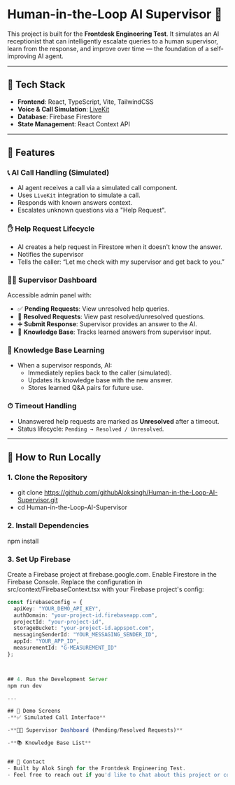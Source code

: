 # Human-in-the-Loop AI Supervisor 🚀

This project is built for the **Frontdesk Engineering Test**. It simulates an AI receptionist that can intelligently escalate queries to a human supervisor, learn from the response, and improve over time — the foundation of a self-improving AI agent.

---

## 🔧 Tech Stack

- **Frontend**: React, TypeScript, Vite, TailwindCSS
- **Voice & Call Simulation**: [LiveKit](https://livekit.io/)
- **Database**: Firebase Firestore
- **State Management**: React Context API

---

## 🧠 Features

### 📞 AI Call Handling (Simulated)

- AI agent receives a call via a simulated call component.
- Uses `LiveKit` integration to simulate a call.
- Responds with known answers context.
- Escalates unknown questions via a "Help Request".

### ✋ Help Request Lifecycle

- AI creates a help request in Firestore when it doesn't know the answer.
- Notifies the supervisor
- Tells the caller: “Let me check with my supervisor and get back to you.”

### 👨‍💻 Supervisor Dashboard

Accessible admin panel with:

- ✅ **Pending Requests**: View unresolved help queries.
- 💬 **Resolved Requests**: View past resolved/unresolved questions.
- ➕ **Submit Response**: Supervisor provides an answer to the AI.
- 📖 **Knowledge Base**: Tracks learned answers from supervisor input.

### 🔁 Knowledge Base Learning

- When a supervisor responds, AI:
  - Immediately replies back to the caller (simulated).
  - Updates its knowledge base with the new answer.
  - Stores learned Q&A pairs for future use.

### ⏱ Timeout Handling

- Unanswered help requests are marked as **Unresolved** after a timeout.
- Status lifecycle: `Pending → Resolved / Unresolved`.



---

## 🧪 How to Run Locally

### 1. Clone the Repository

- git clone https://github.com/githubAloksingh/Human-in-the-Loop-AI-Supervisor.git
- cd Human-in-the-Loop-AI-Supervisor

### 2. Install Dependencies
npm install

### 3. Set Up Firebase

Create a Firebase project at firebase.google.com.
Enable Firestore in the Firebase Console.
Replace the configuration in src/context/FirebaseContext.tsx with your Firebase project's config:

```ts
const firebaseConfig = {
  apiKey: "YOUR_DEMO_API_KEY",
  authDomain: "your-project-id.firebaseapp.com",
  projectId: "your-project-id",
  storageBucket: "your-project-id.appspot.com",
  messagingSenderId: "YOUR_MESSAGING_SENDER_ID",
  appId: "YOUR_APP_ID",
  measurementId: "G-MEASUREMENT_ID"
};



## 4. Run the Development Server
npm run dev

---

## 📸 Demo Screens
-**✅ Simulated Call Interface**

-**👨‍💻 Supervisor Dashboard (Pending/Resolved Requests)**

-**📚 Knowledge Base List**


## 📩 Contact
- Built by Alok Singh for the Frontdesk Engineering Test.
- Feel free to reach out if you'd like to chat about this project or collaborate!








